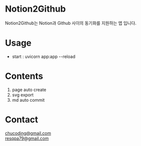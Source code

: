 # Notion2Github
Notion2Github는 Notion과 Github 사이의 동기화를 지원하는 앱 입니다.

# Usage
- start : uvicorn app:app --reload

# Contents
1. page auto create
2. svg export
3. md auto commit

# Contact
chucoding@gmail.com   
resqpa79@gmail.com
